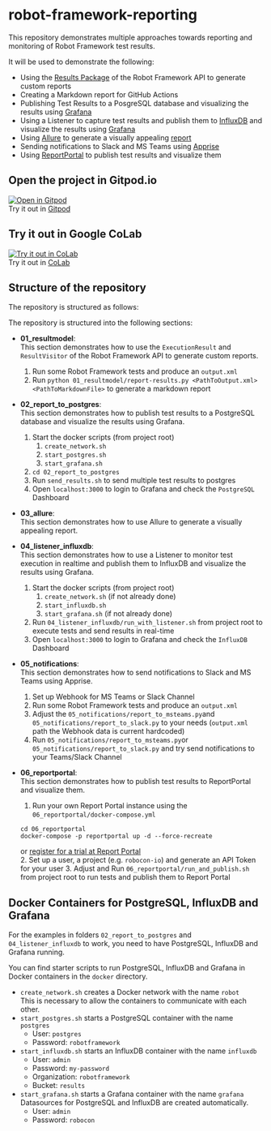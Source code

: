 # robot-framework-reporting

This repository demonstrates multiple approaches towards reporting and monitoring of Robot Framework test results.

It will be used to demonstrate the following:
- Using the [Results Package](https://robot-framework.readthedocs.io/en/master/autodoc/robot.result.html) of the Robot Framework API to generate custom reports
- Creating a Markdown report for GitHub Actions
- Publishing Test Results to a PosgreSQL database and visualizing the results using [Grafana](https://grafana.com/)
- Using a Listener to capture test results and publish them to [InfluxDB](https://www.influxdata.com/) and visualize the results using [Grafana](https://grafana.com/)
- Using [Allure](https://allurereport.org/) to generate a visually appealing [report](https://manykarim.github.io/robot-framework-reporting/)
- Sending notifications to Slack and MS Teams using [Apprise](https://github.com/caronc/apprise)
- Using [ReportPortal](https://reportportal.io/) to publish test results and visualize them

## Open the project in Gitpod.io
[![Open in Gitpod](https://gitpod.io/button/open-in-gitpod.svg)](https://gitpod.io/#https://github.com/manykarim/robot-framework-reporting)  
Try it out in  [Gitpod](https://gitpod.io/#https://github.com/manykarim/robot-framework-reporting)

## Try it out in Google CoLab
[![Try it out in CoLab](https://colab.research.google.com/assets/colab-badge.svg)](https://colab.research.google.com/github/manykarim/robot-framework-reporting/blob/main/robot_framework_reporting.ipynb)  
Try it out in [CoLab](https://colab.research.google.com/github/manykarim/robot-framework-reporting/blob/main/robot_framework_reporting.ipynb)

## Structure of the repository

The repository is structured as follows:

The repository is structured into the following sections:

- **01_resultmodel**:   
    This section demonstrates how to use the `ExecutionResult` and `ResultVisitor` of the Robot Framework API to generate custom reports.  
    1. Run some Robot Framework tests and produce an `output.xml`
    2. Run `python 01_resultmodel/report-results.py <PathToOutput.xml> <PathToMarkdownFile>` to generate a markdown report

- **02_report_to_postgres**:  
    This section demonstrates how to publish test results to a PostgreSQL database and visualize the results using Grafana.
    1. Start the docker scripts (from project root)  
        1. `create_network.sh`
        2. `start_postgres.sh`
        3. `start_grafana.sh`
    2. `cd 02_report_to_postgres`
    3. Run `send_results.sh` to send multiple test results to postgres
    3. Open `localhost:3000` to login to Grafana and check the `PostgreSQL` Dashboard

- **03_allure**:  
    This section demonstrates how to use Allure to generate a visually appealing report.

- **04_listener_influxdb**:  
    This section demonstrates how to use a Listener to monitor test execution in realtime and publish them to InfluxDB and visualize the results using Grafana.
    1. Start the docker scripts (from project root)  
        1. `create_network.sh` (if not already done)
        2. `start_influxdb.sh`
        3. `start_grafana.sh` (if not already done)
    2. Run `04_listener_influxdb/run_with_listener.sh` from project root to execute tests and send results in real-time
    3. Open `localhost:3000` to login to Grafana and check the `InfluxDB` Dashboard

- **05_notifications**:  
    This section demonstrates how to send notifications to Slack and MS Teams using Apprise.
    1. Set up Webhook for MS Teams or Slack Channel 
    2. Run some Robot Framework tests and produce an `output.xml`
    3. Adjust the `05_notifications/report_to_msteams.py`and `05_notifications/report_to_slack.py` to your needs (`output.xml` path the Webhook data is current hardcoded)
    3. Run `05_notifications/report_to_msteams.py`or `05_notifications/report_to_slack.py` and try send notifications to your Teams/Slack Channel

- **06_reportportal**:  
    This section demonstrates how to publish test results to ReportPortal and visualize them.
    1. Run your own Report Portal instance using the `06_reportportal/docker-compose.yml`  
    ```shell
    cd 06_reportportal
    docker-compose -p reportportal up -d --force-recreate
    ```
    or [register for a trial at Report Portal](https://reportportal.io/pricing/saas)   
    2. Set up a user, a project (e.g. `robocon-io`) and generate an API Token for your user
    3. Adjust and Run `06_reportportal/run_and_publish.sh` from project root to run tests and publish them to Report Portal 

## Docker Containers for PostgreSQL, InfluxDB and Grafana

For the examples in folders `02_report_to_postgres` and `04_listener_influxdb` to work, you need to have PostgreSQL, InfluxDB and Grafana running.

You can find starter scripts to run PostgreSQL, InfluxDB and Grafana in Docker containers in the `docker` directory.

- `create_network.sh` creates a Docker network with the name `robot`  
This is necessary to allow the containers to communicate with each other.
- `start_postgres.sh` starts a PostgreSQL container with the name `postgres`
    - User: `postgres`
    - Password: `robotframework`
- `start_influxdb.sh` starts an InfluxDB container with the name `influxdb`
    - User: `admin`
    - Password: `my-password`
    - Organization: `robotframework`
    - Bucket: `results`
- `start_grafana.sh` starts a Grafana container with the name `grafana`  
Datasources for PostgreSQL and InfluxDB are created automatically.
    - User: `admin`
    - Password: `robocon`  
